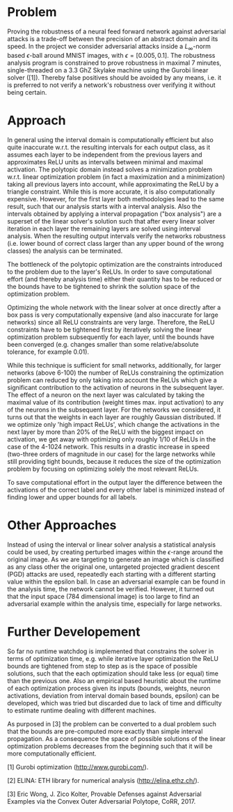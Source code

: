 # Problem
Proving the robustness of a neural feed forward network against adversarial attacks is a trade-off between the precision of an abstract domain and its speed. In the project we consider adversarial attacks inside a $L_\infty$-norm based $\epsilon$-ball around MNIST images, with $\epsilon = [0.005, 0.1]$. The robustness analysis program is constrained to prove robustness in maximal $7$ minutes, single-threaded on a 3.3 GhZ Skylake machine using the Gurobi linear solver ([1]). Thereby false positives should be avoided by any means, i.e. it is preferred to not verify a network's robustness over verifying it without being certain. 

# Approach
In general using the interval domain is computationally efficient but also quite inaccurate w.r.t. the resulting intervals for each output class, as it assumes each layer to be independent from the previous layers and approximates ReLU units as intervalls between minimal and maximal activation. The polytopic domain instead solves a minimization problem w.r.t. linear optimization problem (in fact a maximization and a minimization) taking all previous layers into account, while approximating the ReLU by a triangle constraint. While this is more accurate, it is also computationally expensive. However, for the first layer both methodologies lead to the same result, such that our analysis starts with a interval analysis. Also the intervals obtained by applying a interval propagation ("box analysis") are a superset of the linear solver's solution such that after every linear solver iteration in each layer the remaining layers are solved using interval analysis. When the resulting output intervals verify the networks robustness (i.e. lower bound of correct class larger than any upper bound of the wrong classes) the analysis can be terminated. 

The bottleneck of the polytopic optimization are the constraints introduced to the problem due to the layer's ReLUs. In order to save computational effort (and thereby analysis time) either their quantity has to be reduced or the bounds have to be tightened to shrink the solution space of the optimization problem. 

Optimizing the whole network with the linear solver at once directly after a box pass is very computationally expensive (and also inaccurate for large networks) since all ReLU constraints are very large. Therefore, the ReLU constraints have to be tightened first by iteratively solving the linear optimization problem subsequently for each layer, until the bounds have been converged (e.g. changes smaller than some relative/absolute tolerance, for example 0.01). 

While this technique is sufficient for small networks, additionally, for larger networks (above 6-100) the number of ReLUs constraining the optimization problem can reduced by only taking into account the ReLUs which give a significant contribution to the activation of neurons in the subsequent layer. The effect of a neuron on the next layer was calculated by taking the maximal value of its contribution (weight times max. input activation) to any of the neurons in the subsequent layer. For the networks we considered, it turns out that the weights in each layer are roughly Gaussian distributed. If we optimize only 'high impact ReLUs', which change the activations in the next layer by more than 20\% of the ReLU with the biggest impact on activation, we get away with optimizing only roughly $1/10$ of ReLUs in the case of the 4-1024 network. This results in a drastic increase in speed (two-three orders of magnitude in our case) for the large networks while still providing tight bounds, because it reduces the size of the optimization problem by focusing on optimizing solely the most relevant ReLUs.

To save computational effort in the output layer the difference between the activations of the correct label and every other label is minimized instead of finding lower and upper bounds for all labels.

# Other Approaches
Instead of using the interval or linear solver analysis a statistical analysis could be used, by creating perturbed images within the $\epsilon$-range around the original image. As we are targeting to generate an image which is classified as any class other the original one, untargeted projected gradient descent (PGD) attacks are used, repeatedly each starting with a different starting value within the epsilon ball.  In case an adversarial example can be found in the analysis time, the network cannot be verified. However, it turned out that the input space (784 dimensional image) is too large to find an adversarial example within the analysis time, especially for large networks. 

# Further Developement
So far no runtime watchdog is implemented that constrains the solver in terms of optimization time, e.g. while iterative layer optimization the ReLU bounds are tightened from step to step as is the space of possible solutions, such that the each optimization should take less (or equal) time than the previous one. Also an empirical based heuristic about the runtime of each optimization process given its inputs (bounds, weights, neuron activations, deviation from interval domain based bounds, epsilon) can be developed, which was tried but discarded due to lack of time and difficulty to estimate runtime dealing with different machines. 

As purposed in [3] the problem can be converted to a dual problem such that the bounds are pre-computed more exactly than simple interval propagation. As a consequence the space of possible solutions of the linear optimization problems decreases from the beginning  such that it will be more computationally efficient. 

[1] Gurobi optimization (http://www.gurobi.com/).

[2] ELINA: ETH library for numerical analysis (http://elina.ethz.ch/). 

[3] Eric Wong, J. Zico Kolter, Provable Defenses against Adversarial Examples via the Convex Outer Adversarial Polytope, CoRR, 2017.
